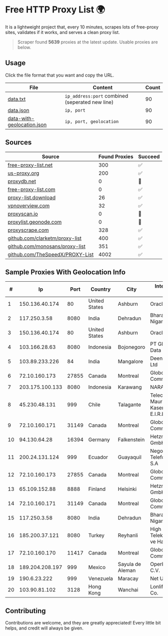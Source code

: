 
# Free HTTP Proxy List 🌍

It is a lightweight project that, every 10 minutes, scrapes lots of free-proxy sites, validates if it works, and serves a clean proxy list.


> Scraper found **5639** proxies at the latest update. Usable proxies are below.

## Usage

Click the file format that you want and copy the URL.


|File|Content|Count|
|----|-------|-----|
|[data.txt](https://raw.githubusercontent.com/themiralay/Proxy-List-World/master/data.txt)|`ip_address:port` combined (seperated new line)|90|
|[data.json](https://raw.githubusercontent.com/themiralay/Proxy-List-World/master/data.json)|`ip, port`|90|
|[data-with-geolocation.json](https://raw.githubusercontent.com/themiralay/Proxy-List-World/master/data-with-geolocation.json)|`ip, port, geolocation`|90|

## Sources

|Source|Found Proxies|Succeed|
|------|-------------|-------|
|[free-proxy-list.net](https://free-proxy-list.net)|300|✅|
|[us-proxy.org](https://www.us-proxy.org)|200|✅|
|[proxydb.net](http://proxydb.net)|0|🚫|
|[free-proxy-list.com](https://free-proxy-list.com/?page=&port=&type%5B%5D=http&type%5B%5D=https&up_time=0&search=Search)|0|✅|
|[proxy-list.download](https://www.proxy-list.download/HTTP)|26|✅|
|[vpnoverview.com](https://vpnoverview.com/privacy/anonymous-browsing/free-proxy-servers)|32|✅|
|[proxyscan.io](https://www.proxyscan.io)|0|🚫|
|[proxylist.geonode.com](https://proxylist.geonode.com/api/proxy-list?limit=300&page=1&sort_by=lastChecked&sort_type=desc&protocols=http,https)|0|🚫|
|[proxyscrape.com](https://api.proxyscrape.com/v2/?request=displayproxies&protocol=http&timeout=10000&country=all&ssl=all&anonymity=all)|328|✅|
|[github.com/clarketm/proxy-list](https://raw.githubusercontent.com/clarketm/proxy-list/master/proxy-list-raw.txt)|400|✅|
|[github.com/monosans/proxy-list](https://raw.githubusercontent.com/monosans/proxy-list/main/proxies/http.txt)|351|✅|
|[github.com/TheSpeedX/PROXY-List](https://raw.githubusercontent.com/TheSpeedX/PROXY-List/master/http.txt)|4002|✅|


## Sample Proxies With Geolocation Info

|#|Ip|Port|Country|City|Internet Service Provider|
|-|--|----|-------|----|-------------------------|
|1|150.136.40.174|80|United States|Ashburn|Oracle Corporation|
|2|117.250.3.58|8080|India|Dehradun|Bharat Sanchar Nigam Ltd|
|3|150.136.40.174|80|United States|Ashburn|Oracle Corporation|
|4|103.166.28.63|8080|Indonesia|Bojonegoro|PT Global Media Data Prima|
|5|103.89.233.226|84|India|Mangalore|Deenet Services Pvt Ltd|
|6|72.10.160.173|27855|Canada|Montreal|GloboTech Communications|
|7|203.175.100.133|8080|Indonesia|Karawang|NARANET|
|8|45.230.48.131|999|Chile|Talagante|Telecomunicaciones Mauricio Andres Kasendra Larenas E.I.R.L.|
|9|72.10.160.171|31149|Canada|Montreal|GloboTech Communications|
|10|94.130.64.28|16394|Germany|Falkenstein|Hetzner Online GmbH|
|11|200.24.131.124|999|Ecuador|Guayaquil|Negocios Y Telefonia Nedetel S.A|
|12|72.10.160.173|27855|Canada|Montreal|GloboTech Communications|
|13|65.109.152.88|8888|Finland|Helsinki|Hetzner Online GmbH|
|14|72.10.160.171|31149|Canada|Montreal|GloboTech Communications|
|15|117.250.3.58|8080|India|Dehradun|Bharat Sanchar Nigam Ltd|
|16|185.200.37.121|8080|Turkey|Reyhanli|High Speed Telekomunikasyon ve Hab. Hiz. Ltd. Sti.|
|17|72.10.160.170|11417|Canada|Montreal|GloboTech Communications|
|18|189.204.208.197|999|Mexico|Sayula de Aleman|Operbes, S.A. de C.V.|
|19|190.6.23.222|999|Venezuela|Maracay|Net Uno|
|20|103.90.81.102|3128|Hong Kong|Wanchai|Lonlife Technology Co.|



## Contributing

Contributions are welcome, and they are greatly appreciated! Every
little bit helps, and credit will always be given.

